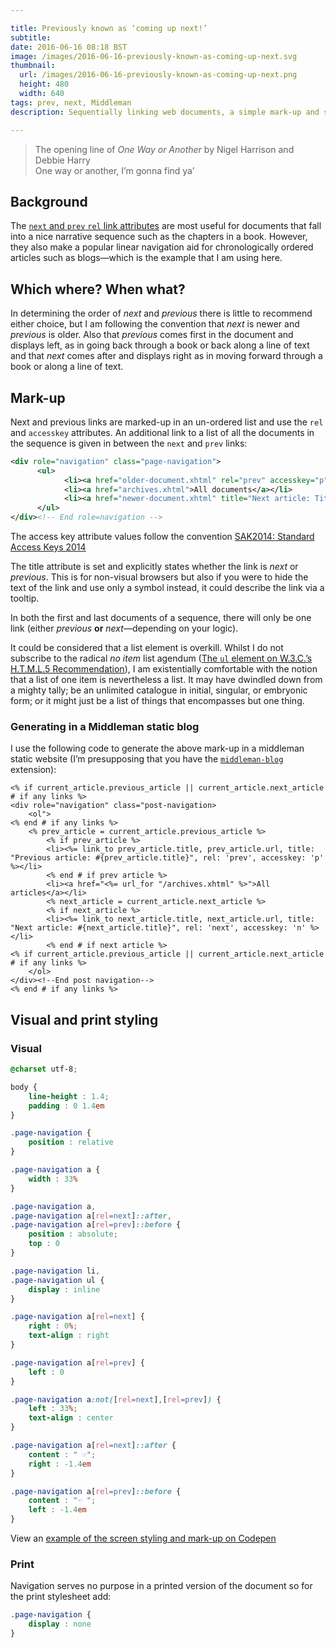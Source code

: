 ```yaml
---

title: Previously known as ‘coming up next!’
subtitle:
date: 2016-06-16 08:18 BST
image: /images/2016-06-16-previously-known-as-coming-up-next.svg
thumbnail:
  url: /images/2016-06-16-previously-known-as-coming-up-next.png
  height: 480
  width: 640
tags: prev, next, Middleman
description: Sequentially linking web documents, a simple mark-up and styling example with some wooly logical thinking.

---
```


<blockquote>
<footer>The opening line of <cite>One Way or Another</cite> by Nigel Harrison and Debbie Harry</footer>
One way or another, I’m gonna find ya’
</blockquote>

## Background

The [`next` and `prev` `rel` link attributes](http://www.w3.org/TR/html5/links.html#sequential-link-types) are most useful for documents that fall into a nice narrative sequence such as the chapters in a book. However, they also make a popular linear navigation aid for chronologically ordered articles such as blogs—which is the example that I am using here.

## Which where? When what?

In determining the order of *next* and *previous* there is little to recommend either choice, but I am following the convention that <dfn>next</dfn> is newer and <dfn>previous</dfn> is older. Also that *previous* comes first in the document and displays left, as in going back through a book or back along a line of text and that *next* comes after and displays right as in moving forward through a book or along a line of text.

## Mark-up

Next and previous links are marked-up in an un-ordered list and use the `rel` and `accesskey` attributes. An additional link to a list of all the documents in the sequence is given in between the `next` and `prev` links:

``` xml
<div role="navigation" class="page-navigation">
	  <ul>
			<li><a href="older-document.xhtml" rel="prev" accesskey="p" title="Previous article: Title of older document">Title of older document</a></li>
			<li><a href="archives.xhtml">All documents</a></li>
			<li><a href="newer-document.xhtml" title="Next article: Title of newer document" rel="next" accesskey="n">Title of newer document</a></li>
	  </ul>
</div><!-- End role=navigation -->
```

The access key attribute values follow the convention [SAK2014: Standard Access Keys 2014](https://www.standardaccesskeys.com/SAK2014/)

The title attribute is set and explicitly states whether the link is *next* or *previous*. This is for non-visual browsers but also if you were to hide the text of the link and use only a symbol instead, it could describe the link via a tooltip.

In both the first and last documents of a sequence, there will only be one link (either *previous* **or** *next*—depending on your logic).

It could be considered that a list element is overkill. Whilst I do not subscribe to the radical *no item* list agendum ([The <code>ul</code> element on <abbr title="World Wide Web Consortium">W.3.C.</abbr>’s <abbr title="HyperText Markup Language">H.T.M.L.</abbr>5 Recommendation](http://www.w3.org/TR/html5/grouping-content.html#the-ul-element")), I am existentially comfortable with the notion that a list of one item is nevertheless a list. It may have dwindled down from a mighty tally; be an unlimited catalogue in initial, singular, or embryonic form; or it might just be a list of things that encompasses but one thing.

### Generating in a Middleman static blog

I use the following code to generate the above mark-up in a middleman static website (I’m presupposing that you have the [`middleman-blog`](https://github.com/middleman/middleman-blog) extension):

``` eruby
<% if current_article.previous_article || current_article.next_article # if any links %>
<div role="navigation" class="post-navigation>
	<ol">
<% end # if any links %>
	<% prev_article = current_article.previous_article %>
		<% if prev_article %>
		<li><%= link_to prev_article.title, prev_article.url, title: "Previous article: #{prev_article.title}", rel: 'prev', accesskey: 'p' %></li>
		<% end # if prev article %>
		<li><a href="<%= url_for "/archives.xhtml" %>">All articles</a></li>
		<% next_article = current_article.next_article %>
		<% if next_article %>
		<li><%= link_to next_article.title, next_article.url, title: "Next article: #{next_article.title}", rel: 'next', accesskey: 'n' %></li>
		<% end # if next article %>
<% if current_article.previous_article || current_article.next_article # if any links %>
	</ol>
</div><!--End post navigation-->
<% end # if any links %>
```

## Visual and print styling

### Visual

``` css
@charset utf-8;

body {
	line-height : 1.4;
	padding : 0 1.4em
}

.page-navigation {
	position : relative
}

.page-navigation a {
	width : 33%
}

.page-navigation a,
.page-navigation a[rel=next]::after,
.page-navigation a[rel=prev]::before {
	position : absolute;
	top : 0
}

.page-navigation li,
.page-navigation ul {
	display : inline
}

.page-navigation a[rel=next] {
	right : 0%;
	text-align : right
}

.page-navigation a[rel=prev] {
	left : 0
}

.page-navigation a:not([rel=next],[rel=prev]) {
	left : 33%;
	text-align : center
}

.page-navigation a[rel=next]::after {
	content : " ☞";
	right : -1.4em
}

.page-navigation a[rel=prev]::before {
	content : "☜ ";
	left : -1.4em
}
```

View an [example of the screen styling and mark-up on Codepen](http://codepen.io/FearGoidte/details/eprEpO/)

### Print

Navigation serves no purpose in a printed version of the document so for the print stylesheet add:

``` css
.page-navigation {
	display : none
}
```